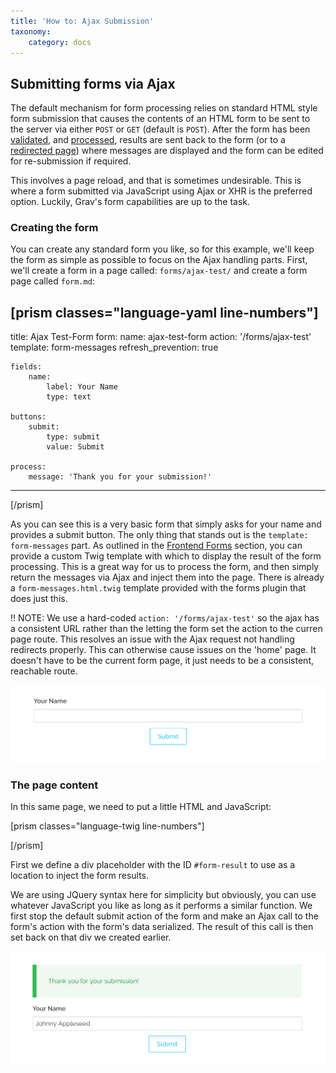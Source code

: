 ```yaml
---
title: 'How to: Ajax Submission'
taxonomy:
    category: docs
---
```


## Submitting forms via Ajax

The default mechanism for form processing relies on standard HTML style form submission that causes the contents of an HTML form to be sent to the server via either `POST` or `GET` (default is `POST`). After the form has been [validated](../fields-available), and [processed](../reference-form-actions), results are sent back to the form (or to a [redirected page](../reference-form-actions#redirect)) where messages are displayed and the form can be edited for re-submission if required.

This involves a page reload, and that is sometimes undesirable.  This is where a form submitted via JavaScript using Ajax or XHR is the preferred option.  Luckily, Grav's form capabilities are up to the task.

### Creating the form

You can create any standard form you like, so for this example, we'll keep the form as simple as possible to focus on the Ajax handling parts. First, we'll create a form in a page called: `forms/ajax-test/` and create a form page called `form.md`:

[prism classes="language-yaml line-numbers"]
---
title: Ajax Test-Form
form:
    name: ajax-test-form
    action: '/forms/ajax-test'
    template: form-messages
    refresh_prevention: true

    fields:
        name:
            label: Your Name
            type: text

    buttons:
        submit:
            type: submit
            value: Submit

    process:
        message: 'Thank you for your submission!'
---
[/prism]

As you can see this is a very basic form that simply asks for your name and provides a submit button.  The only thing that stands out is the `template: form-messages` part.  As outlined in the [Frontend Forms](../../forms) section, you can provide a custom Twig template with which to display the result of the form processing.  This is a great way for us to process the form, and then simply return the messages via Ajax and inject them into the page.  There is already a `form-messages.html.twig` template provided with the forms plugin that does just this.

!! NOTE: We use a hard-coded `action: '/forms/ajax-test'` so the ajax has a consistent URL rather than the letting the form set the action to the curren page route. This resolves an issue with the Ajax request not handling redirects properly. This can otherwise cause issues on the 'home' page. It doesn't have to be the current form page, it just needs to be a consistent, reachable route.

![](simple-form.png?classes=shadow)

### The page content

In this same page, we need to put a little HTML and JavaScript:

[prism classes="language-twig line-numbers"]
<div id="form-result"></div>

<script>
$(document).ready(function(){

    var form = $('#ajax-test-form');
    form.submit(function(e) {
        // prevent form submission
        e.preventDefault();

        // submit the form via Ajax
        $.ajax({
            url: form.attr('action'),
            type: form.attr('method'),
            dataType: 'html',
            data: form.serialize(),
            success: function(result) {
                // Inject the result in the HTML
                $('#form-result').html(result);
            }
        });
    });
});
</script>
[/prism]

First we define a div placeholder with the ID `#form-result` to use as a location to inject the form results.

We are using JQuery syntax here for simplicity but obviously, you can use whatever JavaScript you like as long as it performs a similar function.  We first stop the default submit action of the form and make an Ajax call to the form's action with the form's data serialized.  The result of this call is then set back on that div we created earlier.

![](submitted-form.png?classes=shadow)
